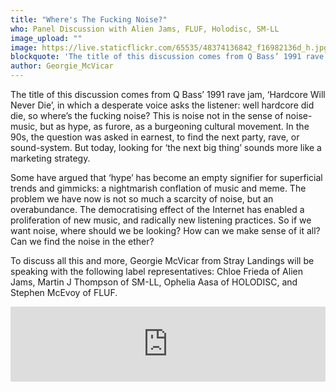 ```yaml
---
title: "Where's The Fucking Noise?"
who: Panel Discussion with Alien Jams, FLUF, Holodisc, SM-LL
image_upload: ""
image: https://live.staticflickr.com/65535/48374136842_f16982136d_h.jpg
blockquote: 'The title of this discussion comes from Q Bass’ 1991 rave jam, ‘Hardcore Will Never Die’, in which a desperate voice asks the listener: well hardcore did die, so where’s the fucking noise? This is noise not in the sense of noise-music, but as hype...'
author: Georgie_McVicar
---
```

The title of this discussion comes from Q Bass’ 1991 rave jam, ‘Hardcore Will Never Die’, in which a desperate voice asks the listener: well hardcore did die, so where’s the fucking noise? This is noise not in the sense of noise-music, but as hype, as furore, as a burgeoning cultural movement. In the 90s, the question was asked in earnest, to find the next party, rave, or sound-system. But today, looking for ‘the next big thing’ sounds more like a marketing strategy.

Some have argued that ‘hype’ has become an empty signifier for superficial trends and gimmicks: a nightmarish conflation of music and meme. The problem we have now is not so much a scarcity of noise, but an overabundance. The democratising effect of the Internet has enabled a proliferation of new music, and radically new listening practices. So if we want noise, where should we be looking? How can we make sense of it all? Can we find the noise in the ether?

To discuss all this and more, Georgie McVicar from Stray Landings will be speaking with the following label representatives: Chloe Frieda of Alien Jams, Martin J Thompson of SM-LL, Ophelia Aasa of HOLODISC, and Stephen McEvoy of FLUF.

<iframe width="100%" height="120" src="https://www.mixcloud.com/widget/iframe/?hide_cover=1&light=1&feed=%2FResonance%2Fstray-landings-fm-25_07_19-2000-2100%2F" frameborder="0" ></iframe>